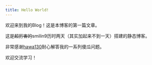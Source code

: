```yaml
---
title: Hello World!
---
```

欢迎来到我的Blog！这是本博客的第一篇文章。

这是~~超厉害的~~smilin9历时两天（其实加起来不到一天）搭建的静态博客。

非常感谢[hawa130](https://hawa130.com/)耐心解答我的一系列傻瓜问题。

欢迎交流学习！









